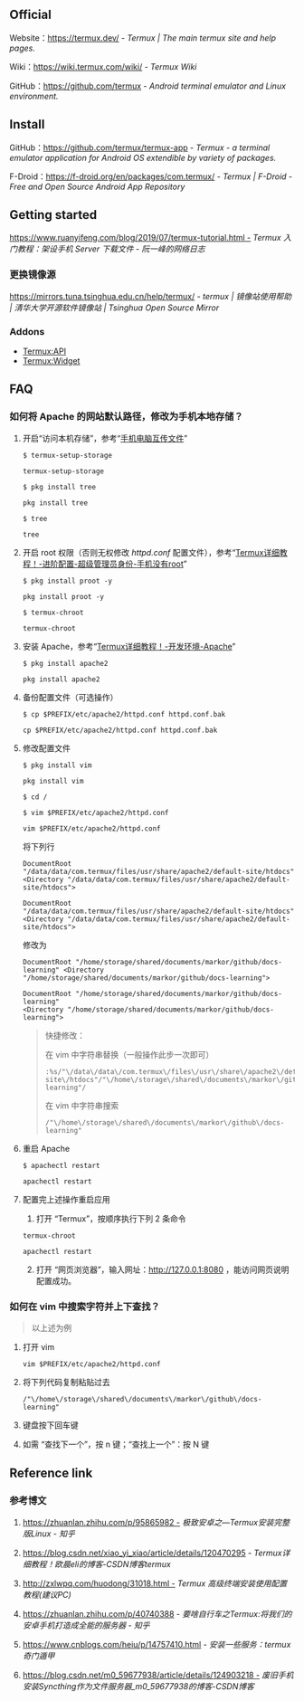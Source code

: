 ## Official

Website：https://termux.dev/ - *Termux | The main termux site and help pages.*

Wiki：https://wiki.termux.com/wiki/ - *Termux Wiki*

GitHub：https://github.com/termux - *Android terminal emulator and Linux environment.*

## Install

GitHub：https://github.com/termux/termux-app - *Termux - a terminal emulator application for Android OS extendible by variety of packages.*

F-Droid：https://f-droid.org/en/packages/com.termux/ - *Termux | F-Droid - Free and Open Source Android App Repository*

## Getting started

https://www.ruanyifeng.com/blog/2019/07/termux-tutorial.html - *Termux 入门教程：架设手机 Server 下载文件 - 阮一峰的网络日志*

### 更换镜像源

https://mirrors.tuna.tsinghua.edu.cn/help/termux/ - *termux | 镜像站使用帮助 | 清华大学开源软件镜像站 | Tsinghua Open Source Mirror*

### Addons

- [Termux:API](https://f-droid.org/en/packages/com.termux.api/)
- [Termux:Widget](https://wiki.termux.com/wiki/Termux:Widget)

## FAQ

### 如何将 Apache 的网站默认路径，修改为手机本地存储？

1. 开启“访问本机存储”，参考“[手机电脑互传文件](https://blog.csdn.net/xiao_qi_tong/article/details/122628099)”

    `$ termux-setup-storage`
    
    ```
    termux-setup-storage
    ```
    
    `$ pkg install tree`
    
    ```
    pkg install tree
    ```
    
    `$ tree`
    
    ```
    tree
    ```

2. 开启 root 权限（否则无权修改 *httpd.conf* 配置文件），参考“[Termux详细教程！-进阶配置-超级管理员身份-手机没有root](https://blog.csdn.net/xiao_yi_xiao/article/details/120470295#t28)”

    `$ pkg install proot -y`
    
    ```
    pkg install proot -y
    ```
    
    `$ termux-chroot`
    
    ```
    termux-chroot
    ```

3. 安装 Apache，参考“[Termux详细教程！-开发环境-Apache](https://blog.csdn.net/xiao_yi_xiao/article/details/120470295#t38)”

    `$ pkg install apache2`
    
    ```
    pkg install apache2
    ```

4. 备份配置文件（可选操作）

    `$ cp $PREFIX/etc/apache2/httpd.conf httpd.conf.bak`
    
    ```
    cp $PREFIX/etc/apache2/httpd.conf httpd.conf.bak
    ```

5. 修改配置文件

    `$ pkg install vim`
    
    ```
    pkg install vim
    ```
    
    `$ cd /`
    
    `$ vim $PREFIX/etc/apache2/httpd.conf`
    
    ```
    vim $PREFIX/etc/apache2/httpd.conf
    ```
    
    将下列行
    
    `DocumentRoot "/data/data/com.termux/files/usr/share/apache2/default-site/htdocs"
    <Directory "/data/data/com.termux/files/usr/share/apache2/default-site/htdocs">
    `
    
    ```
    DocumentRoot "/data/data/com.termux/files/usr/share/apache2/default-site/htdocs"
    <Directory "/data/data/com.termux/files/usr/share/apache2/default-site/htdocs">
    ```
    
    修改为
    
    `DocumentRoot "/home/storage/shared/documents/markor/github/docs-learning"
    <Directory "/home/storage/shared/documents/markor/github/docs-learning">
    `
    
    ```
    DocumentRoot "/home/storage/shared/documents/markor/github/docs-learning"
    <Directory "/home/storage/shared/documents/markor/github/docs-learning">
    ```
    
    > 快捷修改：
    >
    > 在 vim 中字符串替换（一般操作此步一次即可）
    >
    > 
    > ```
    > :%s/"\/data\/data\/com.termux\/files\/usr\/share\/apache2\/default-site\/htdocs"/"\/home\/storage\/shared\/documents\/markor\/github\/docs-learning"/
    > ```
    >
    > 在 vim 中字符串搜索
    >
    > 
    > ```
    > /"\/home\/storage\/shared\/documents\/markor\/github\/docs-learning"
    > ```

6. 重启 Apache

    `$ apachectl restart`
    
    ```
    apachectl restart
    ```

7. 配置完上述操作重启应用

    1.  打开 “Termux”，按顺序执行下列 2 条命令

     ```
     termux-chroot
     ```
     
     ```
     apachectl restart
     ```

    2. 打开 “网页浏览器”，输入网址：http://127.0.0.1:8080 ，能访问网页说明配置成功。

### 如何在 vim 中搜索字符并上下查找？

> 以上述为例

1.  打开 vim

    ```
    vim $PREFIX/etc/apache2/httpd.conf
    ```

2. 将下列代码复制粘贴过去

    ```
    /"\/home\/storage\/shared\/documents\/markor\/github\/docs-learning"
    ```

3.  键盘按下回车键

4. 如需 “查找下一个”，按 n 键；“查找上一个”：按 N 键

## Reference link

### 参考博文

1. https://zhuanlan.zhihu.com/p/95865982 - *极致安卓之—Termux安装完整版Linux - 知乎*

2. https://blog.csdn.net/xiao_yi_xiao/article/details/120470295 - *Termux详细教程！欧晨eli的博客-CSDN博客termux*

3. http://zxlwpq.com/huodong/31018.html - *Termux 高级终端安装使用配置教程(建议PC)*

4. https://zhuanlan.zhihu.com/p/40740388 - *要啥自行车之Termux:将我们的安卓手机打造成全能的服务器 - 知乎*

5. https://www.cnblogs.com/heiu/p/14757410.html - *安装一些服务：termux奇门遁甲*

6. https://blog.csdn.net/m0_59677938/article/details/124903218 - *废旧手机安装Syncthing作为文件服务器_m0_59677938的博客-CSDN博客*